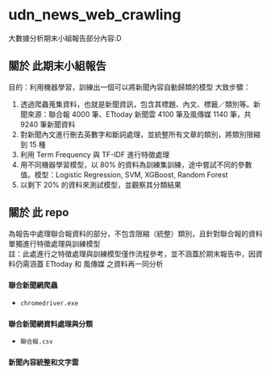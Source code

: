 # udn_news_web_crawling
大數據分析期末小組報告部分內容:D

## 關於 此期末小組報告
目的：利用機器學習，訓練出一個可以將新聞內容自動歸類的模型
大致步驟：
1. 透過爬蟲蒐集資料，也就是新聞資訊，包含其標題、內文、標籤／類別等。新聞來源：聯合報 4000 筆、ETtoday 新聞雲 4100 筆及風傳媒 1140 筆，共 9240 筆新聞資料
2. 對新聞內文進行刪去英數字和斷詞處理，並統整所有文章的類別，將類別限縮到 15 種
3. 利用 Term Frequency 與 TF-IDF 進行特徵處理
4. 用不同機器學習模型，以 80% 的資料為訓練集訓練，途中嘗試不同的參數值。模型：Logistic Regression, SVM, XGBoost, Random Forest
5. 以剩下 20% 的資料來測試模型，並觀察其分類結果

## 關於 此 repo
為報告中處理聯合報資料的部分，不包含限縮（統整）類別，且針對聯合報的資料單獨進行特徵處理與訓練模型  
註：此處進行之特徵處理與訓練模型僅作流程參考，並不涵蓋於期末報告中，因資料仍需涵蓋 ETtoday 和 風傳媒 之資料再一同分析

### `聯合新聞網爬蟲`
- `chromedriver.exe`

### `聯合新聞網資料處理與分類`
- `聯合報.csv`

### `新聞內容統整和文字雲`
